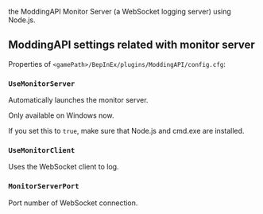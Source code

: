 
the ModdingAPI Monitor Server (a WebSocket logging server) using Node.js.

## ModdingAPI settings related with monitor server

Properties of `<gamePath>/BepInEx/plugins/ModdingAPI/config.cfg`:

### `UseMonitorServer`

Automatically launches the monitor server. 

Only available on Windows now.

If you set this to `true`, make sure that Node.js and cmd.exe are installed.

### `UseMonitorClient`

Uses the WebSocket client to log.

### `MonitorServerPort`

Port number of WebSocket connection.
